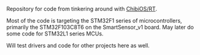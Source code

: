 Repository for code from tinkering around with [ChibiOS/RT](http://www.chibios.org/dokuwiki/doku.php).

Most of the code is targeting the STM32F1 series of microcontrollers, primarily the STM32F103C8T6 on the SmartSensor_v1 board. May later do some code for STM32L1 series MCUs.

Will test drivers and code for other projects here as well.

